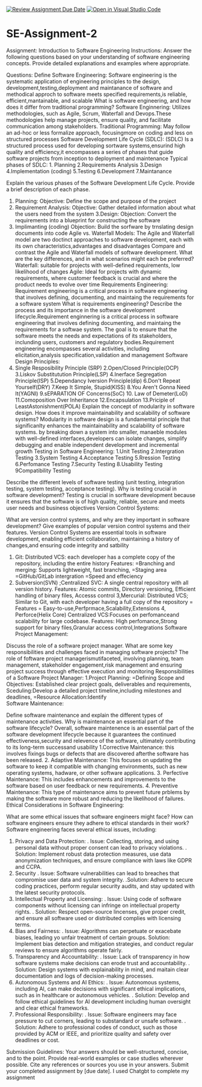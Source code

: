 [![Review Assignment Due Date](https://classroom.github.com/assets/deadline-readme-button-24ddc0f5d75046c5622901739e7c5dd533143b0c8e959d652212380cedb1ea36.svg)](https://classroom.github.com/a/-ucQIGTc)
[![Open in Visual Studio Code](https://classroom.github.com/assets/open-in-vscode-718a45dd9cf7e7f842a935f5ebbe5719a5e09af4491e668f4dbf3b35d5cca122.svg)](https://classroom.github.com/online_ide?assignment_repo_id=15222492&assignment_repo_type=AssignmentRepo)
# SE-Assignment-2
Assignment: Introduction to Software Engineering
Instructions:
Answer the following questions based on your understanding of software engineering concepts. Provide detailed explanations and examples where appropriate.

Questions:
Define Software Engineering:
Software engineering is the systematic application of engineering principles to the design, development,testing,deployment and maintanance of software and methodical approch to software meets specified requirements,is reliable, efficient,mantainable, and scalable
What is software engineering, and how does it differ from traditional programming?
Software Enginnering: Utilizes methodologies, such as Agile, Scrum, Waterfall and Devops.These methodologies help manage projects, ensure quality, and facilitate communication among stakeholders. Traditional Programming: May follow an ad-hoc or less formalize approach, focusingmore on coding and less on structured processes
Software Development Life Cycle (SDLC):
(SDLC) Is a structured process used for developing sortware systems,ensurind high quality and efficiency,it encompasses a series of phases that guide software projects from inception to deployment and maintenance
Typical phases of SDLC: 1. Planning 2.Requirements Analysis 3.Design 4.Implementation (coding) 5.Testing 6.Development 7.Maintanance

Explain the various phases of the Software Development Life Cycle. Provide a brief description of each phase.
1. Planning: Objective: Define the scope and purpose of the project
2. Requirement Analysis: Objective: Gather detailed information about what the users need from the system
3.Design: Objection: Convert the requirements into a blueprint for constructing the software
4. Implimanting (coding) Objection: Build the sorfware by trnslating design documents into code
Agile vs. Waterfall Models:
The Agile and Waterfall model are two doctinct approaches to software development, each with its own characteristics,advantages and disadvantages
Compare and contrast the Agile and Waterfall models of software development. What are the key differences, and in what scenarios might each be preferred?Waterfall: suitable for projects with well-defined requirements, low likelihood of changes Agile: Ideal for projects with dynamic requirements, where customer feedback is crucial and where the product needs to evolve over time
Requirements Engineering:
Requirement engineering is a critical process in software engineering that involves defining, documenting, and maintaing the requirements for a software system
What is requirements engineering? Describe the process and its importance in the software development lifecycle.Requirement enginnering is a critical process in software engineering that involves defining documenting, and maintaing the requirements for a softwae system. The goal is to ensure that the software meets the needs and expectations of its stakeholders, inclunding users, customers and regulatory bodies.Requirement engineering encompasses several activities, including elicitation,analysis specification,validation and management
Software Design Principles:
1. Single Resposibility Principle (SRP) 2.Open/Closed Principle(OCP) 3.Liskov Substitutution Principle(LSP) 4.Inerface Segregation Principle(ISP) 5.Dependancy Iversion Principle(dip) 6.Don't Repeat Yourself(DRY) 7.Keep It Simple, Stupid(KISS) 8.You Aren't Gonna Need It(YAGNI) 9.sEPARATION OF Concerns(SoC) 10. Law of Demeter(LoD) 11.Comoposition Over Inheritance 12.Encapsulation 13.Priciple of LeastAstonishment(POLA)
Explain the concept of modularity in software design. How does it improve maintainability and scalability of software systems? Modularity in software design is a fundamental principle that significanlty enhances the maintainability and scalability of software systems. by breaking down a system into smaller, manaeble modules with well-defined interfaces,developers can isolate changes, simplify debugging and enable independent development and incremental growth
Testing in Software Engineering:
1.Unit Testing
2.Intergration Testing
3.System Testing
4.Acceptance Testing
5.Rression Testing
6.Perfomance Testing
7.Security Testing
8.Usability Testing
9Compatibility Testing

Describe the different levels of software testing (unit testing, integration testing, system testing, acceptance testing). Why is testing crucial in software development? Testing is crucial  in sorftware development because it ensures that the software is of high quality, reliable, secure and meets user needs and business objectives
Version Control Systems:

What are version control systems, and why are they important in software development? Give examples of popular version control systems and their features.
Version Control Systems are essential tools in software development, enabling efficient collaboration, maintaining a history of changes,and ensuring code integrity and satbility
1. Git: Distributed VCS: each developer has a complete copy of the repository, including the entire history Features: =Branching and merging: Supports lightweight, fast branching, =Staging area =GitHub/GitLab intergration =Speed and effeciency
2. Subversion(SVN) ;Centralized SVC: A single central repository with all version history. Features: Atomic commits, Directory versioning, Efficient handling of binary files, Accesss control
3,Mercurial: Distributed VCS; Similar to Git, with each developer having a full copy of the repository = Features = Easy-to-use,Perfprmace,Scalability,Extensions
4, Perforce(Helix Core) Centralized VCS:Focuses on perfomanceand scalability for large codebase. Features: High perfomance,Strong support for binary files,Granular access control,Integrations
Software Project Management:

Discuss the role of a software project manager. What are some key responsibilities and challenges faced in managing software projects?
The role of foftware project managerismutifaceted, involving planning, team management, stakeholder engagement,risk management and ensuring project success through effective execution and monitoring
Responsibilities of a Software Project Manager:
1.Project Planning: =Defining Scope and Objectives: Established clear project goals, deliverables and requirements, Sceduling:Develop a detailed project timeline,including milestones and deadlines, =Resource Allocation:Identify  
Software Maintenance:

Define software maintenance and explain the different types of maintenance activities. Why is maintenance an essential part of the software lifecycle?
Overall, software maintenence is an essential part of the software development lifecycle because it guarantees the continued effectiveness,security and relevence of the software, ultimately contributing to its long-term successand usability
1.Corrective Maintenance: this involves fixings bugs or defects that are discovered afterthe software has been released.
2. Adaptive Maintenance: This focuses on updating the software to keep it compatible with changing environments, such as new operating systems, hadware, or other software applications.
3. Perfective Maintenance: This includes enhancements and improvements to the software based on user feedback or new requirements.
4. Preventive Maintenance: This type of maintenance aims to prevent future prblems by making the software more robust and reducing the likelihood of failures.
Ethical Considerations in Software Engineering:

What are some ethical issues that software engineers might face? How can software engineers ensure they adhere to ethical standards in their work?
Software engineering faces several ethical issues, including:
1. Privacy and Data Protection:
. Issue: Collecting, storing, and using personal data without proper consent can lead to privacy violations.
. Solution: Implement robust data protection measures, use data anonymization techniques, and ensure compliance with laws like GDPR and CCPA.
2. Security
. Issue: Software vulnerabilities can lead to breaches that compromise user data and system integrity.
.Solution: Adhere to secure coding practices, perform regular security audits, and stay updated with the latest security protocols.
3. Intellectual Property and Licensing:
. Issue: Using code of software components without licensing can infringe on intellectual property rights.
. Solution: Respect open-source lincenses, give proper credit, and ensure all software used or distributed complies with licensing terms.
4. Bias and Fairness:
. Issue: Algorithms can perpetuate or exacebate biases, leading yo unfair treatment of certain groups. 
Solution: Implement bias detection and mitigation strategies, and conduct regular reviews to ensure algorithms operate fairly.
5. Transparency and Accountability:
. Issue: Lack of transparency in how software systems make decisions can erode trust and accountability.
. Solution: Design systems with explainability in mind, and maitain clear documentation and logs of decision-making processes.
6. Autonomous Systems and AI Ethics:
. Issue: Autonomous systems, including AI, can make decisions with significant ethical implications, such as in healthcare or autonomous vehicles.
. Solution: Develop and follow ethical guidelines for AI development including human oversight and clear ethical frameworks.
7. Professional Responsibility:
. Issue: Software engineers may face pressure to cut corners, leading to substandard or unsafe software.
. Solution: Adhere to professional codes of conduct, such as those provided by ACM or IEEE, and prioritize quality and safety over deadlines or cost.

Submission Guidelines:
Your answers should be well-structured, concise, and to the point.
Provide real-world examples or case studies wherever possible.
Cite any references or sources you use in your answers.
Submit your completed assignment by [due date].
I used Chatgbt to complete my assignment